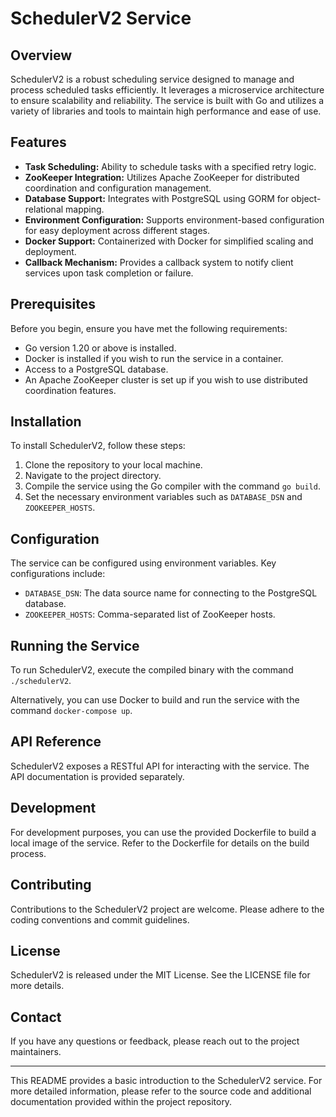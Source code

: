 # SchedulerV2 Service

## Overview
SchedulerV2 is a robust scheduling service designed to manage and process scheduled tasks efficiently. It leverages a microservice architecture to ensure scalability and reliability. The service is built with Go and utilizes a variety of libraries and tools to maintain high performance and ease of use.

## Features
- **Task Scheduling:** Ability to schedule tasks with a specified retry logic.
- **ZooKeeper Integration:** Utilizes Apache ZooKeeper for distributed coordination and configuration management.
- **Database Support:** Integrates with PostgreSQL using GORM for object-relational mapping.
- **Environment Configuration:** Supports environment-based configuration for easy deployment across different stages.
- **Docker Support:** Containerized with Docker for simplified scaling and deployment.
- **Callback Mechanism:** Provides a callback system to notify client services upon task completion or failure.

## Prerequisites
Before you begin, ensure you have met the following requirements:
- Go version 1.20 or above is installed.
- Docker is installed if you wish to run the service in a container.
- Access to a PostgreSQL database.
- An Apache ZooKeeper cluster is set up if you wish to use distributed coordination features.

## Installation
To install SchedulerV2, follow these steps:
1. Clone the repository to your local machine.
2. Navigate to the project directory.
3. Compile the service using the Go compiler with the command `go build`.
4. Set the necessary environment variables such as `DATABASE_DSN` and `ZOOKEEPER_HOSTS`.

## Configuration
The service can be configured using environment variables. Key configurations include:
- `DATABASE_DSN`: The data source name for connecting to the PostgreSQL database.
- `ZOOKEEPER_HOSTS`: Comma-separated list of ZooKeeper hosts.

## Running the Service
To run SchedulerV2, execute the compiled binary with the command `./schedulerV2`.

Alternatively, you can use Docker to build and run the service with the command `docker-compose up`.

## API Reference
SchedulerV2 exposes a RESTful API for interacting with the service. The API documentation is provided separately.

## Development
For development purposes, you can use the provided Dockerfile to build a local image of the service. Refer to the Dockerfile for details on the build process.

## Contributing
Contributions to the SchedulerV2 project are welcome. Please adhere to the coding conventions and commit guidelines.

## License
SchedulerV2 is released under the MIT License. See the LICENSE file for more details.

## Contact
If you have any questions or feedback, please reach out to the project maintainers.

---
This README provides a basic introduction to the SchedulerV2 service. For more detailed information, please refer to the source code and additional documentation provided within the project repository.
